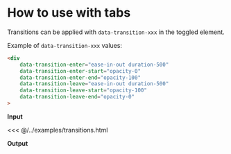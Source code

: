 # How to use with tabs

Transitions can be applied with `data-transition-xxx` in the toggled element.

Example of `data-transition-xxx` values:

```html
<div
    data-transition-enter="ease-in-out duration-500"
    data-transition-enter-start="opacity-0"
    data-transition-enter-end="opacity-100"
    data-transition-leave="ease-in-out duration-500"
    data-transition-leave-start="opacity-100"
    data-transition-leave-end="opacity-0"
>
```

**Input**

<<< @/../examples/transitions.html

**Output**

<!--@include: ./../../examples/transitions.html-->